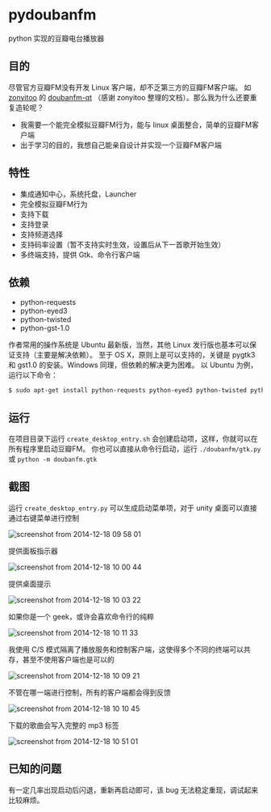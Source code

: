 # pydoubanfm
python 实现的豆瓣电台播放器

## 目的
尽管官方豆瓣FM没有开发 Linux 客户端，却不乏第三方的豆瓣FM客户端。
如 [zonyitoo](https://github.com/zonyitoo) 的 [doubanfm-qt](https://github.com/zonyitoo/doubanfm-qt)
（感谢 zonyitoo 整理的文档）。那么我为什么还要重复造轮呢？

- 我需要一个能完全模拟豆瓣FM行为，能与 linux 桌面整合，简单的豆瓣FM客户端
- 出于学习的目的，我想自己能亲自设计并实现一个豆瓣FM客户端

## 特性
- 集成通知中心，系统托盘，Launcher
- 完全模拟豆瓣FM行为
- 支持下载
- 支持登录
- 支持频道选择
- 支持码率设置（暂不支持实时生效，设置后从下一首歌开始生效）
- 多终端支持，提供 Gtk、命令行客户端

## 依赖
- python-requests
- python-eyed3
- python-twisted
- python-gst-1.0

作者常用的操作系统是 Ubuntu 最新版，当然，其他 Linux 发行版也基本可以保证支持（主要是解决依赖）。
至于 OS X，原则上是可以支持的，关键是 pygtk3 和 gst1.0 的安装。Windows 同理，但依赖的解决更为困难。
以 Ubuntu 为例，运行以下命令：

```sh
$ sudo apt-get install python-requests python-eyed3 python-twisted python-gst-1.0
```

## 运行
在项目目录下运行 `create_desktop_entry.sh` 会创建启动项，这样，你就可以在所有程序里启动豆瓣FM。
你也可以直接从命令行启动，运行 `./doubanfm/gtk.py` 或 `python -m doubanfm.gtk`

## 截图
运行 `create_desktop_entry.py` 可以生成启动菜单项，对于 unity 桌面可以直接通过右键菜单进行控制

![screenshot from 2014-12-18 09 58 01](https://cloud.githubusercontent.com/assets/1709072/5482921/4d9eaaee-86a4-11e4-92bc-fbd8ef9b2e6c.png)

提供面板指示器

![screenshot from 2014-12-18 10 00 44](https://cloud.githubusercontent.com/assets/1709072/5482934/957a9ed6-86a4-11e4-8057-b4f3e14d4959.png)

提供桌面提示

![screenshot from 2014-12-18 10 03 22](https://cloud.githubusercontent.com/assets/1709072/5482937/ab01bda2-86a4-11e4-9a5d-f34f8e4fdf25.png)

如果你是一个 geek，或许会喜欢命令行的纯粹

![screenshot from 2014-12-18 10 11 33](https://cloud.githubusercontent.com/assets/1709072/5482950/f36ee114-86a4-11e4-875c-392c88e9a59b.png)

我使用 C/S 模式隔离了播放服务和控制客户端，这使得多个不同的终端可以共存，甚至不使用客户端也是可以的

![screenshot from 2014-12-18 10 09 21](https://cloud.githubusercontent.com/assets/1709072/5482948/f14bf390-86a4-11e4-8cd9-59bf1dffaf49.png)

不管在哪一端进行控制，所有的客户端都会得到反馈

![screenshot from 2014-12-18 10 10 45](https://cloud.githubusercontent.com/assets/1709072/5482952/f87c8760-86a4-11e4-9057-6db35576bec0.png)

下载的歌曲会写入完整的 mp3 标签

![screenshot from 2014-12-18 10 51 01](https://cloud.githubusercontent.com/assets/1709072/5482898/d8f610d8-86a3-11e4-82de-faf4cd68fdbb.png)

## 已知的问题
有一定几率出现启动后闪退，重新再启动即可，该 bug 无法稳定重现，调试起来比较麻烦。
